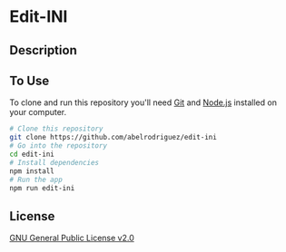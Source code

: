 # Edit-INI

## Description

## To Use

To clone and run this repository you'll need [Git](https://git-scm.com) and [Node.js](https://nodejs.org/en/download/) installed on your computer.

```bash
# Clone this repository
git clone https://github.com/abelrodriguez/edit-ini
# Go into the repository
cd edit-ini
# Install dependencies
npm install
# Run the app
npm run edit-ini
```

## License

[GNU General Public License v2.0](LICENSE.md)
